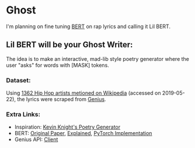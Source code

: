 # Ghost

I'm planning on fine tuning [BERT](https://towardsdatascience.com/bert-explained-state-of-the-art-language-model-for-nlp-f8b21a9b6270) on rap lyrics and calling it Lil BERT. 

## Lil BERT will be your Ghost Writer: 

The idea is to make an interactive, mad-lib style poetry generator where the user "asks" for words with [MASK] tokens.


### Dataset: 
Using [1362 Hip Hop artists metioned on Wikipedia](https://en.wikipedia.org/wiki/List_of_hip_hop_musicians) (accessed on 2019-05-22), the lyrics were scraped from [Genius](https://genius.com).

### Extra Links:
- Inspiration: [Kevin Knight's Poetry Generator](https://aclweb.org/anthology/P17-4008.pdf)
- BERT: [Original Paper](https://arxiv.org/abs/1810.04805), [Explained](https://towardsdatascience.com/bert-explained-state-of-the-art-language-model-for-nlp-f8b21a9b6270), [PyTorch Implementation](https://github.com/huggingface/pytorch-pretrained-BERT)
- Genius API: [Client](https://genius.com/api-clients)
